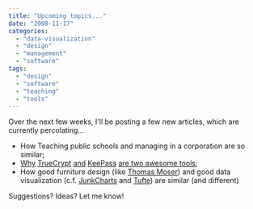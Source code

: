 ```yaml
---
title: "Upcoming topics..."
date: "2008-11-17"
categories: 
  - "data-visualization"
  - "design"
  - "management"
  - "software"
tags: 
  - "design"
  - "software"
  - "teaching"
  - "tools"
---
```


Over the next few weeks, I'll be posting a few new articles, which are currently percolating...

- How Teaching public schools and managing in a corporation are so similar;
- [Why](https://blog.balinsbooks.com/2008/11/17/two-great-encryption-tools/) [TrueCrypt](http://www.truecrypt.org/ "TrueCrypt") [and](https://blog.balinsbooks.com/2008/11/17/two-great-encryption-tools/) [KeePass](http://keepass.info "KeePass") [are two awesome tools](https://blog.balinsbooks.com/2008/11/17/two-great-encryption-tools/);
- How good furniture design (like [Thomas Moser](http://www.thomasmoser.com "Thomas Moser")) and good data visualization (c.f. [JunkCharts](http://junkcharts.typepad.com/ "JunkCharts") and [Tufte](http://www.edwardtufte.com "Edward Tufte")) are similar (and different)

Suggestions? Ideas? Let me know!
